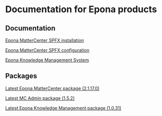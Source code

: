 <h1>Documentation for Epona products</h1>

<h2>Documentation</h2>
<a href="./EponaMC_spfx/EponaMC_installation.md">Epona MatterCenter SPFX installation</a>

<a href="./EponaMC_spfx/EponaMC_configuration.md">Epona MatterCenter SPFX configuration</a>

<a href="./KMS_spfx/readme.md">Epona Knowledge Management System</a>

<h2>Packages</h2>
<a href="./MC_pkg/2.1.17.0/readme.md" target="_blank">Latest Epona MatterCenter package (2.1.17.0)</a>

<a href="./MCAdmin_pkg/1.5.2/readme.md" target="_blank">Latest MC Admin package (1.5.2)</a>

<a href="./KMS_pkg/1.0.31/readme.md" target="_blank">Latest Epona Knowledge Management package (1.0.31)</a>
